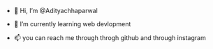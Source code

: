 - 👋 Hi, I’m @Adityachhaparwal
  
- 🌱 I’m currently learning web devlopment 

- 📫 you can reach me through throgh github and through instagram

<!---
Adityachhaparwal/Adityachhaparwal is a ✨ special ✨ repository because its `README.md` (this file) appears on your GitHub profile.
You can click the Preview link to take a look at your changes.
--->
